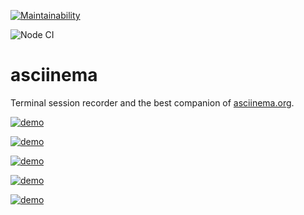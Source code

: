 [![Maintainability](https://api.codeclimate.com/v1/badges/a99a88d28ad37a79dbf6/maintainability)](https://codeclimate.com/github/antonsokolow/frontend-project-lvl1)

![Node CI](https://github.com/antonsokolow/frontend-project-lvl1/actions/workflows/main.yml/badge.svg)

# asciinema

Terminal session recorder and the best companion of
[asciinema.org](https://asciinema.org).

[![demo](https://asciinema.org/a/V2SuWoTAILFC3LQMul3t4hhNU.svg)](https://asciinema.org/a/V2SuWoTAILFC3LQMul3t4hhNU?autoplay=1)

[![demo](https://asciinema.org/a/xRYx35o6s475OAirQ4gj0y7Pi.svg)](https://asciinema.org/a/xRYx35o6s475OAirQ4gj0y7Pi?autoplay=1)

[![demo](https://asciinema.org/a/b7YvgBHVKtDwQc1SqWO84Wd05.svg)](https://asciinema.org/a/b7YvgBHVKtDwQc1SqWO84Wd05?autoplay=1)

[![demo](https://asciinema.org/a/IclIs6iccvK9Pw1bTjaNAxYaw.svg)](https://asciinema.org/a/IclIs6iccvK9Pw1bTjaNAxYaw?autoplay=1)

[![demo](https://asciinema.org/a/eZg0TagtQTsfE6vciNXgZLy4G.svg)](https://asciinema.org/a/eZg0TagtQTsfE6vciNXgZLy4G?autoplay=1)